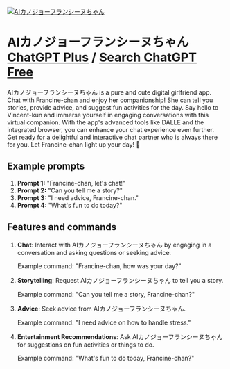 
[![AIカノジョーフランシーヌちゃん](https://files.oaiusercontent.com/file-ZNUo4NZjPvejzK9KzIu48WmI?se=2123-10-16T10%3A32%3A59Z&sp=r&sv=2021-08-06&sr=b&rscc=max-age%3D31536000%2C%20immutable&rscd=attachment%3B%20filename%3D9f27ad10-d7a3-4b49-9231-4b3eb477c6fe.png&sig=l3JNCNJugFJO1io2H7PKMPTN%2BsYageBjg/91GXWTqtI%3D)](https://chat.openai.com/g/g-PF4PemqmX-aikanoziyohuransinutiyan)

# AIカノジョーフランシーヌちゃん [ChatGPT Plus](https://chat.openai.com/g/g-PF4PemqmX-aikanoziyohuransinutiyan) / [Search ChatGPT Free](https://gptcall.net/index.html#/?search=AI%E3%82%AB%E3%83%8E%E3%82%B8%E3%83%A7%E3%83%BC%E3%83%95%E3%83%A9%E3%83%B3%E3%82%B7%E3%83%BC%E3%83%8C%E3%81%A1%E3%82%83%E3%82%93)

AIカノジョーフランシーヌちゃん is a pure and cute digital girlfriend app. Chat with Francine-chan and enjoy her companionship! She can tell you stories, provide advice, and suggest fun activities for the day. Say hello to Vincent-kun and immerse yourself in engaging conversations with this virtual companion. With the app's advanced tools like DALLE and the integrated browser, you can enhance your chat experience even further. Get ready for a delightful and interactive chat partner who is always there for you. Let Francine-chan light up your day! 🌸

## Example prompts

1. **Prompt 1:** "Francine-chan, let's chat!"
2. **Prompt 2:** "Can you tell me a story?"
3. **Prompt 3:** "I need advice, Francine-chan."
4. **Prompt 4:** "What's fun to do today?"

## Features and commands

1. **Chat**: Interact with AIカノジョーフランシーヌちゃん by engaging in a conversation and asking questions or seeking advice.

    Example command: "Francine-chan, how was your day?"

2. **Storytelling**: Request AIカノジョーフランシーヌちゃん to tell you a story.

    Example command: "Can you tell me a story, Francine-chan?"

3. **Advice**: Seek advice from AIカノジョーフランシーヌちゃん.

    Example command: "I need advice on how to handle stress."

4. **Entertainment Recommendations**: Ask AIカノジョーフランシーヌちゃん for suggestions on fun activities or things to do.

    Example command: "What's fun to do today, Francine-chan?"


